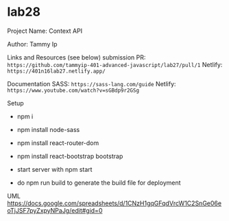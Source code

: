 # lab28

Project Name: Context API

Author: Tammy Ip

Links and Resources (see below)
submission PR: `https://github.com/tammyip-401-advanced-javascript/lab27/pull/1`
Netlify: `https://401n16lab27.netlify.app/`


Documentation
SASS: `https://sass-lang.com/guide`
Netlify: `https://www.youtube.com/watch?v=sGBdp9r2GSg`


Setup 

+ npm i
+ npm install node-sass
+ npm install react-router-dom
+ npm install react-bootstrap bootstrap
+ start server with npm start

+ do npm run build to generate the build file for deployment


UML
https://docs.google.com/spreadsheets/d/1CNzH1gqGFqdVrcW1C2SnGe06eoTjJSF7pyZxpyNPaJg/edit#gid=0
